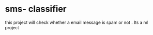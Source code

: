 # sms- classifier

this project will check whether a email message is spam or not . Its a ml project 
